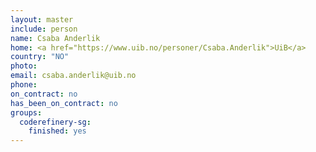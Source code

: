```yaml
---
layout: master
include: person
name: Csaba Anderlik
home: <a href="https://www.uib.no/personer/Csaba.Anderlik">UiB</a>
country: "NO"
photo:
email: csaba.anderlik@uib.no
phone:
on_contract: no
has_been_on_contract: no
groups:
  coderefinery-sg:
    finished: yes
---
```

